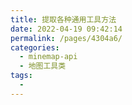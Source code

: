 ```yaml
---
title: 提取各种通用工具方法
date: 2022-04-19 09:42:14
permalink: /pages/4304a6/
categories:
  - minemap-api
  - 地图工具类
tags:
  - 
---
```

